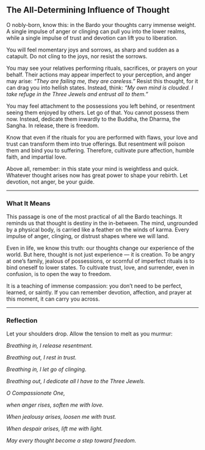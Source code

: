 ## The All-Determining Influence of Thought

O nobly-born, know this: in the Bardo your thoughts carry immense weight. A single impulse of anger or clinging can pull you into the lower realms, while a single impulse of trust and devotion can lift you to liberation.

You will feel momentary joys and sorrows, as sharp and sudden as a catapult. Do not cling to the joys, nor resist the sorrows.

You may see your relatives performing rituals, sacrifices, or prayers on your behalf. Their actions may appear imperfect to your perception, and anger may arise: *“They are failing me, they are careless.”* Resist this thought, for it can drag you into hellish states. Instead, think: *“My own mind is clouded. I take refuge in the Three Jewels and entrust all to them.”*

You may feel attachment to the possessions you left behind, or resentment seeing them enjoyed by others. Let go of that. You cannot possess them now. Instead, dedicate them inwardly to the Buddha, the Dharma, the Sangha. In release, there is freedom.

Know that even if the rituals for you are performed with flaws, your love and trust can transform them into true offerings. But resentment will poison them and bind you to suffering. Therefore, cultivate pure affection, humble faith, and impartial love.

Above all, remember: in this state your mind is weightless and quick. Whatever thought arises now has great power to shape your rebirth. Let devotion, not anger, be your guide.

---

### What It Means

This passage is one of the most practical of all the Bardo teachings. It reminds us that thought is destiny in the in-between. The mind, ungrounded by a physical body, is carried like a feather on the winds of karma. Every impulse of anger, clinging, or distrust shapes where we will land.

Even in life, we know this truth: our thoughts change our experience of the world. But here, thought is not just experience — it is creation. To be angry at one’s family, jealous of possessions, or scornful of imperfect rituals is to bind oneself to lower states. To cultivate trust, love, and surrender, even in confusion, is to open the way to freedom.

It is a teaching of immense compassion: you don’t need to be perfect, learned, or saintly. If you can remember devotion, affection, and prayer at this moment, it can carry you across.

---


### Reflection


Let your shoulders drop. Allow the tension to melt as you murmur:


*Breathing in, I release resentment.*

*Breathing out, I rest in trust.*

*Breathing in, I let go of clinging.*

*Breathing out, I dedicate all I have to the Three Jewels.*


*O Compassionate One,*

*when anger rises, soften me with love.*

*When jealousy arises, loosen me with trust.*

*When despair arises, lift me with light.*

*May every thought become a step toward freedom.*
